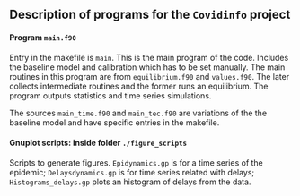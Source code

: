 ## Description of programs for the `Covidinfo` project

#### Program `main.f90`

Entry in the makefile is `main`. This is the main program of the code. Includes the baseline model and calibration which has to be set manually. The main routines in this program are from `equilibrium.f90` and `values.f90`. The later collects intermediate routines and the former runs an equilibrium. The program outputs statistics and time series simulations.

The sources `main_time.f90` and `main_tec.f90` are variations of the the baseline model and have specific entries in the makefile. 

#### Gnuplot scripts: inside folder `./figure_scripts`

Scripts to generate figures. `Epidynamics.gp` is for a time series of the epidemic; `Delaysdynamics.gp` is for time series related with delays; `Histograms_delays.gp` plots an histogram of delays from the data.







